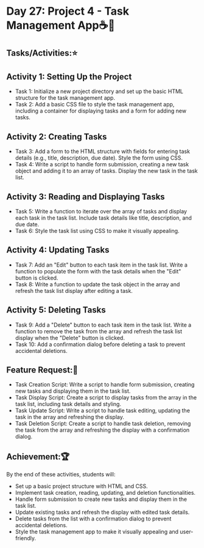 # Day 27: Project 4 - Task Management App☕🚀
## Tasks/Activities:⭐
## Activity 1: Setting Up the Project

- Task 1: Initialize a new project directory and set up the basic HTML structure for the task management app.
- Task 2: Add a basic CSS file to style the task management app, including a container for displaying tasks and a form for adding new tasks.
## Activity 2: Creating Tasks

- Task 3: Add a form to the HTML structure with fields for entering task details (e.g., title, description, due date). Style the form using CSS.
- Task 4: Write a script to handle form submission, creating a new task object and adding it to an array of tasks. Display the new task in the task list.
## Activity 3: Reading and Displaying Tasks

- Task 5: Write a function to iterate over the array of tasks and display each task in the task list. Include task details like title, description, and due date.
- Task 6: Style the task list using CSS to make it visually appealing.
## Activity 4: Updating Tasks

- Task 7: Add an "Edit" button to each task item in the task list. Write a function to populate the form with the task details when the "Edit" button is clicked.
- Task 8: Write a function to update the task object in the array and refresh the task list display after editing a task.
## Activity 5: Deleting Tasks

- Task 9: Add a "Delete" button to each task item in the task list. Write a function to remove the task from the array and refresh the task list display when the "Delete" button is clicked.
- Task 10: Add a confirmation dialog before deleting a task to prevent accidental deletions.
## Feature Request:📲
- Task Creation Script: Write a script to handle form submission, creating new tasks and displaying them in the task list.
- Task Display Script: Create a script to display tasks from the array in the task list, including task details and styling.
- Task Update Script: Write a script to handle task editing, updating the task in the array and refreshing the display.
- Task Deletion Script: Create a script to handle task deletion, removing the task from the array and refreshing the display with a confirmation dialog.
## Achievement:🏆
By the end of these activities, students will:

- Set up a basic project structure with HTML and CSS.
- Implement task creation, reading, updating, and deletion functionalities.
- Handle form submission to create new tasks and display them in the task list.
- Update existing tasks and refresh the display with edited task details.
- Delete tasks from the list with a confirmation dialog to prevent accidental deletions.
- Style the task management app to make it visually appealing and user-friendly.
